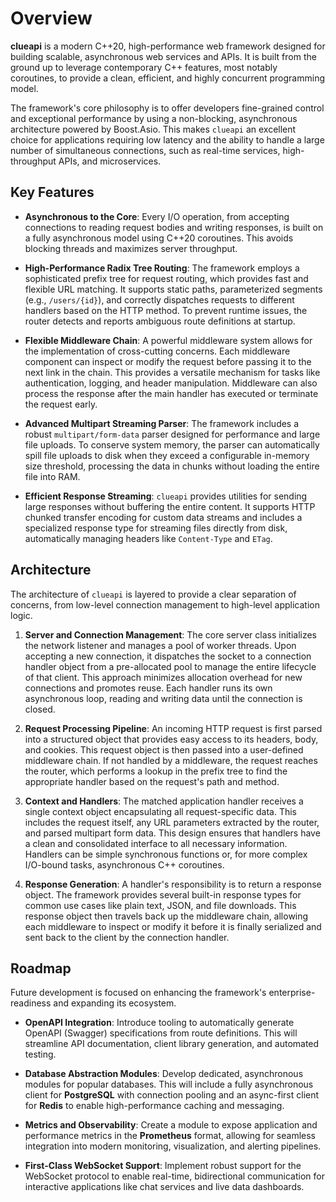 # Overview

**clueapi** is a modern C++20, high-performance web framework designed for building scalable, asynchronous web services and APIs. It is built from the ground up to leverage contemporary C++ features, most notably coroutines, to provide a clean, efficient, and highly concurrent programming model.

The framework's core philosophy is to offer developers fine-grained control and exceptional performance by using a non-blocking, asynchronous architecture powered by Boost.Asio. This makes `clueapi` an excellent choice for applications requiring low latency and the ability to handle a large number of simultaneous connections, such as real-time services, high-throughput APIs, and microservices.

## Key Features

* **Asynchronous to the Core**: Every I/O operation, from accepting connections to reading request bodies and writing responses, is built on a fully asynchronous model using C++20 coroutines. This avoids blocking threads and maximizes server throughput.

* **High-Performance Radix Tree Routing**: The framework employs a sophisticated prefix tree for request routing, which provides fast and flexible URL matching. It supports static paths, parameterized segments (e.g., `/users/{id}`), and correctly dispatches requests to different handlers based on the HTTP method. To prevent runtime issues, the router detects and reports ambiguous route definitions at startup.

* **Flexible Middleware Chain**: A powerful middleware system allows for the implementation of cross-cutting concerns. Each middleware component can inspect or modify the request before passing it to the next link in the chain. This provides a versatile mechanism for tasks like authentication, logging, and header manipulation. Middleware can also process the response after the main handler has executed or terminate the request early.

* **Advanced Multipart Streaming Parser**: The framework includes a robust `multipart/form-data` parser designed for performance and large file uploads. To conserve system memory, the parser can automatically spill file uploads to disk when they exceed a configurable in-memory size threshold, processing the data in chunks without loading the entire file into RAM.

* **Efficient Response Streaming**: `clueapi` provides utilities for sending large responses without buffering the entire content. It supports HTTP chunked transfer encoding for custom data streams and includes a specialized response type for streaming files directly from disk, automatically managing headers like `Content-Type` and `ETag`.

## Architecture

The architecture of `clueapi` is layered to provide a clear separation of concerns, from low-level connection management to high-level application logic.

1.  **Server and Connection Management**: The core server class initializes the network listener and manages a pool of worker threads. Upon accepting a new connection, it dispatches the socket to a connection handler object from a pre-allocated pool to manage the entire lifecycle of that client. This approach minimizes allocation overhead for new connections and promotes reuse. Each handler runs its own asynchronous loop, reading and writing data until the connection is closed.

2.  **Request Processing Pipeline**: An incoming HTTP request is first parsed into a structured object that provides easy access to its headers, body, and cookies. This request object is then passed into a user-defined middleware chain. If not handled by a middleware, the request reaches the router, which performs a lookup in the prefix tree to find the appropriate handler based on the request's path and method.

3.  **Context and Handlers**: The matched application handler receives a single context object encapsulating all request-specific data. This includes the request itself, any URL parameters extracted by the router, and parsed multipart form data. This design ensures that handlers have a clean and consolidated interface to all necessary information. Handlers can be simple synchronous functions or, for more complex I/O-bound tasks, asynchronous C++ coroutines.

4.  **Response Generation**: A handler's responsibility is to return a response object. The framework provides several built-in response types for common use cases like plain text, JSON, and file downloads. This response object then travels back up the middleware chain, allowing each middleware to inspect or modify it before it is finally serialized and sent back to the client by the connection handler.

## Roadmap

Future development is focused on enhancing the framework's enterprise-readiness and expanding its ecosystem.

* **OpenAPI Integration**: Introduce tooling to automatically generate OpenAPI (Swagger) specifications from route definitions. This will streamline API documentation, client library generation, and automated testing.

* **Database Abstraction Modules**: Develop dedicated, asynchronous modules for popular databases. This will include a fully asynchronous client for **PostgreSQL** with connection pooling and an async-first client for **Redis** to enable high-performance caching and messaging.

* **Metrics and Observability**: Create a module to expose application and performance metrics in the **Prometheus** format, allowing for seamless integration into modern monitoring, visualization, and alerting pipelines.

* **First-Class WebSocket Support**: Implement robust support for the WebSocket protocol to enable real-time, bidirectional communication for interactive applications like chat services and live data dashboards.